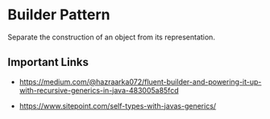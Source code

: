 # Builder Pattern

Separate the construction of an object from its representation.

## Important Links
- https://medium.com/@hazraarka072/fluent-builder-and-powering-it-up-with-recursive-generics-in-java-483005a85fcd

- https://www.sitepoint.com/self-types-with-javas-generics/
